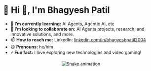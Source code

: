 # 💫 Hi 👋, I'm Bhagyesh Patil

- 🌱 **I’m currently learning:** AI Agents, Agentic AI, etc
- 👯 **I’m looking to collaborate on:** AI Agents projects, research, and innovative solutions, and more.
- 📫 **How to reach me:** LinkedIn: [ linkedin.com/in/bhagyeshpatil2004 ](https://www.linkedin.com/in/bhagyeshpatil2004/)
- 😄 **Pronouns:** he/him
- ⚡ **Fun fact:** I love exploring new technologies and video gaming!

<!-- Snake Game Repo View -->

<div align="center">
  <img src="https://profile-readme-generator.com/assets/snake.svg" alt="Snake animation" />
</div>


<!---
BhagyeshPatil2004/BhagyeshPatil2004 is a ✨ special ✨ repository because its `README.md` (this file) appears on your GitHub profile.
You can click the Preview link to take a look at your changes.
--->
